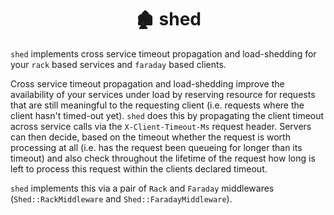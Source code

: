 <h1 align="center">🏚 shed</h1>

`shed` implements cross service timeout propagation and load-shedding for your
`rack` based services and `faraday` based clients.

Cross service timeout propagation and load-shedding improve the availability of
your services under load by reserving resource for requests that are still
meaningful to the requesting client (i.e. requests where the client hasn't
timed-out yet). `shed` does this by propagating the client timeout across
service calls via the `X-Client-Timeout-Ms` request header. Servers can then
decide, based on the timeout whether the request is worth processing at all
(i.e. has the request been queueing for longer than its timeout) and also check
throughout the lifetime of the request how long is left to process this request
within the clients declared timeout.

`shed` implements this via a pair of `Rack` and `Faraday` middlewares
(`Shed::RackMiddleware` and `Shed::FaradayMiddleware`).
